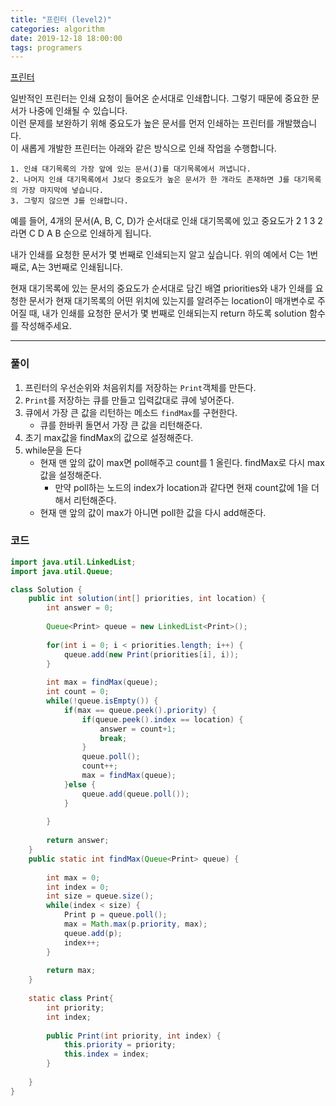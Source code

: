 ```yaml
---
title: "프린터 (level2)"
categories: algorithm
date: 2019-12-18 18:00:00
tags: programers
---
```


[프린터](https://programmers.co.kr/learn/courses/30/lessons/42587)

일반적인 프린터는 인쇄 요청이 들어온 순서대로 인쇄합니다. 그렇기 때문에 중요한 문서가 나중에 인쇄될 수 있습니다.<br /> 이런 문제를 보완하기 위해 중요도가 높은 문서를 먼저 인쇄하는 프린터를 개발했습니다.<br /> 이 새롭게 개발한 프린터는 아래와 같은 방식으로 인쇄 작업을 수행합니다.

	1. 인쇄 대기목록의 가장 앞에 있는 문서(J)를 대기목록에서 꺼냅니다.
	2. 나머지 인쇄 대기목록에서 J보다 중요도가 높은 문서가 한 개라도 존재하면 J를 대기목록의 가장 마지막에 넣습니다.
	3. 그렇지 않으면 J를 인쇄합니다.
	
예를 들어, 4개의 문서(A, B, C, D)가 순서대로 인쇄 대기목록에 있고 중요도가 2 1 3 2 라면 C D A B 순으로 인쇄하게 됩니다.

내가 인쇄를 요청한 문서가 몇 번째로 인쇄되는지 알고 싶습니다. 위의 예에서 C는 1번째로, A는 3번째로 인쇄됩니다.

현재 대기목록에 있는 문서의 중요도가 순서대로 담긴 배열 priorities와 내가 인쇄를 요청한 문서가 현재 대기목록의 어떤 위치에 있는지를 알려주는 location이 매개변수로 주어질 때, 내가 인쇄를 요청한 문서가 몇 번째로 인쇄되는지 return 하도록 solution 함수를 작성해주세요.

---

### 풀이

1. 프린터의 우선순위와 처음위치를 저장하는 `Print`객체를 만든다.
2. `Print`를 저장하는 큐를 만들고 입력값대로 큐에 넣어준다.
3. 큐에서 가장 큰 값을 리턴하는 메소드 `findMax`를 구현한다.
	- 큐를 한바퀴 돌면서 가장 큰 값을 리턴해준다.
4. 초기 max값을 findMax의 값으로 설정해준다.
5. while문을 돈다
	- 현재 맨 앞의 값이 max면 poll해주고 count를 1 올린다. findMax로 다시 max값을 설정해준다.
		- 만약 poll하는 노드의 index가 location과 같다면 현재 count값에 1을 더해서 리턴해준다.
	- 현재 맨 앞의 값이 max가 아니면 poll한 값을 다시 add해준다.

### 코드

```java
import java.util.LinkedList;
import java.util.Queue;

class Solution {
    public int solution(int[] priorities, int location) {
        int answer = 0;
        
        Queue<Print> queue = new LinkedList<Print>();
        
        for(int i = 0; i < priorities.length; i++) {
        	queue.add(new Print(priorities[i], i));
        }
        
        int max = findMax(queue);
        int count = 0;
        while(!queue.isEmpty()) {
        	if(max == queue.peek().priority) {
        		if(queue.peek().index == location) {
        			answer = count+1;
        			break;
        		}
        		queue.poll();
        		count++;
        		max = findMax(queue);
        	}else {
        		queue.add(queue.poll());
        	}
        	
        }
        
        return answer;
    }
	public static int findMax(Queue<Print> queue) {
		
		int max = 0;
		int index = 0;
		int size = queue.size();
		while(index < size) {
			Print p = queue.poll();
			max = Math.max(p.priority, max);
			queue.add(p);
			index++;
		}
		
		return max;
	}
	
	static class Print{
		int priority;
		int index;
		
		public Print(int priority, int index) {
			this.priority = priority;
			this.index = index;
		}
	
	}
}
```